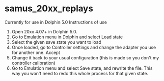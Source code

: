 # samus_20xx_replays

Currently for use in Dolphin 5.0
Instructions of use 
1) Open 20xx 4.07+ in Dolphin 5.0.
2) Go to Emulation menu in Dolphin and select Load state
3) Select the given save state you want to load
4) Once loaded, go to Controller settings and change the adapter you use for another one. Accept
5) Change it back to your usual configuration (this is made so you don't my controller calibration)
6) Go to Emulation menu and select Save state, and rewrite the file. This way you won't need to redo this whole process for that given state.
